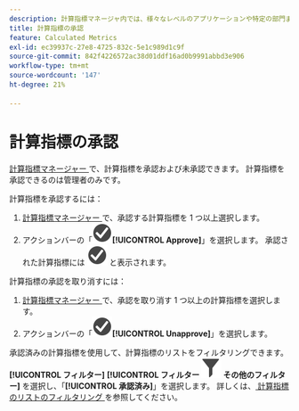 ```yaml
---
description: 計算指標マネージャ内では、様々なレベルのアプリケーションや特定の部門またはグループに対応した指標の承認を含むワークフローを設定できます。
title: 計算指標の承認
feature: Calculated Metrics
exl-id: ec39937c-27e8-4725-832c-5e1c989d1c9f
source-git-commit: 842f4226572ac38d01ddf16ad0b9991abbd3e906
workflow-type: tm+mt
source-wordcount: '147'
ht-degree: 21%

---
```


# 計算指標の承認

[ 計算指標マネージャー ](cm-manager.md) で、計算指標を承認および未承認できます。 計算指標を承認できるのは管理者のみです。

計算指標を承認するには：

1. [ 計算指標マネージャー ](cm-manager.md) で、承認する計算指標を 1 つ以上選択します。
1. アクションバーの「![CheckmarkCircle](/help/assets/icons/CheckmarkCircle.svg)**[!UICONTROL Approve]**」を選択します。 承認された計算指標には ![CheckmarkCircle](/help/assets/icons/CheckmarkCircle.svg) と表示されます。

計算指標の承認を取り消すには：

1. [ 計算指標マネージャー ](cm-approving.md) で、承認を取り消す 1 つ以上の計算指標を選択します。
1. アクションバーの「![CheckmarkCircle](/help/assets/icons/CheckmarkCircle.svg)**[!UICONTROL Unapprove]**」を選択します。


承認済みの計算指標を使用して、計算指標のリストをフィルタリングできます。 **[!UICONTROL フィルター]** **[!UICONTROL フィルター ![ パネルから ](/help/assets/icons/Filter.svg) その他のフィルター]** を選択し、「**[!UICONTROL 承認済み]**」を選択します。 詳しくは、[ 計算指標のリストのフィルタリング ](cm-filter.md) を参照してください。

